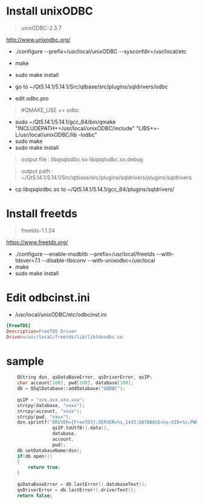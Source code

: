 # Install unixODBC

> unixODBC-2.3.7

http://www.unixodbc.org/<br>

+ ./configure --prefix=/usr/local/unixODBC --sysconfdir=/usr/local/etc
+ make
+ sudo make install

+ go to ~/Qt5.14.1/5.14.1/Src/qtbase/src/plugins/sqldrivers/odbc
+ edit odbc.pro

> \#QMAKE_USE += odbc

+ sudo ~/Qt5.14.1/5.14.1/gcc_64/bin/qmake "INCLUDEPATH+=/usr/local/unixODBC/include" "LIBS+=-L/usr/local/unixODBC/lib -lodbc"
+ sudo make
+ sudo make install

> output file : libqsqlodbc.so  libqsqlodbc.so.debug

> output path : ~/Qt5.14.1/5.14.1/Src/qtbase/src/plugins/sqldrivers/plugins/sqldrivers

+ cp libqsqlodbc.so to ~/Qt5.14.1/5.14.1/gcc_64/plugins/sqldrivers/

# Install freetds

> freetds-1.1.24

https://www.freetds.org/<br>

+ ./configure --enable-msdblib --prefix=/usr/local/freetds --with-tdsver=7.1 --disable-libiconv --with-unixodbc=/usr/local
+ make
+ sudo make install

# Edit odbcinst.ini

+ /usr/local/unixODBC/etc/odbcinst.ini

```ini
[FreeTDS]
Description=FreeTDS Driver
Driver=/usr/local/freetds/lib/libtdsodbc.so
```

# sample

```cpp
    QString dsn, qsDataBaseError, qsDriverError, qsIP;
    char account[100], pwd[100], database[100];
    db = QSqlDatabase::addDatabase("QODBC");
    
    qsIP = "xxx.xxx.xxx.xxx";
    strcpy(database, "xxxx");
    strcpy(account, "xxxx");
    strcpy(pwd, "xxxx");
    dsn.sprintf("DRIVER={FreeTDS};SERVER=%s,1433;DATABASE=%s;UID=%s;PWD=%s;", 
                 qsIP.toUtf8().data(), 
                 database, 
                 account, 
                 pwd);
    db.setDatabaseName(dsn);
    if(db.open())
    {
        return true;
    }
    
    qsDataBaseError = db.lastError().databaseText();
    qsDriverError = db.lastError().driverText();
    return false;
    
```
